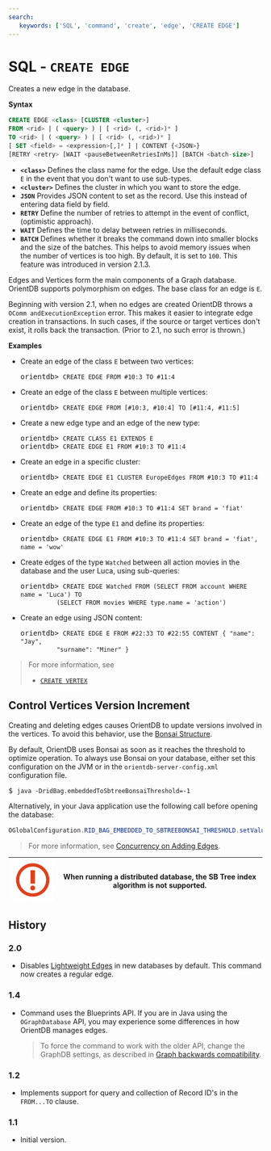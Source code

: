 ```yaml
---
search:
   keywords: ['SQL', 'command', 'create', 'edge', 'CREATE EDGE']
---
```


# SQL - `CREATE EDGE`

Creates a new edge in the database.

**Syntax**

```sql
CREATE EDGE <class> [CLUSTER <cluster>] 
FROM <rid> | ( <query> ) | [ <rid> (, <rid>)* ] 
TO <rid> | ( <query> ) | [ <rid> (, <rid>)* ] 
[ SET <field> = <expression>[,]* ] | CONTENT {<JSON>}
[RETRY <retry> [WAIT <pauseBetweenRetriesInMs]] [BATCH <batch-size>]
```

- **`<class>`** Defines the class name for the edge.  Use the default edge class `E` in the event that you don't want to use sub-types.
- **`<cluster>`** Defines the cluster in which you want to store the edge.
- **`JSON`** Provides JSON content to set as the record.  Use this instead of entering data field by field.
- **`RETRY`** Define the number of retries to attempt in the event of conflict, (optimistic approach).
- **`WAIT`** Defines the time to delay between retries in milliseconds.
- **`BATCH`** Defines whether it breaks the command down into smaller blocks and the size of the batches.  This helps to avoid memory issues when the number of vertices is too high.  By default, it is set to `100`.  This feature was introduced in version 2.1.3.

Edges and Vertices form the main components of a Graph database.  OrientDB supports polymorphism on edges.  The base class for an edge is `E`. 

Beginning with version 2.1, when no edges are created OrientDB throws a `OComm
andExecutionException` error.  This makes it easier to integrate edge creation in transactions.  In such cases, if the source or target vertices don't exist, it rolls back the transaction.  (Prior to 2.1, no such error is thrown.)


**Examples**

- Create an edge of the class `E` between two vertices:

  <pre>
  orientdb> <code class="lang-sql userinput">CREATE EDGE FROM #10:3 TO #11:4</code>
  </pre>

- Create an edge of the class `E` between multiple vertices:

  <pre>
  orientdb> <code class="lang-sql userinput">CREATE EDGE FROM [#10:3, #10:4] TO [#11:4, #11:5] </code>
  </pre>


- Create a new edge type and an edge of the new type:

  <pre>
  orientdb> <code class="lang-sql userinput">CREATE CLASS E1 EXTENDS E</code>
  orientdb> <code class="lang-sql userinput">CREATE EDGE E1 FROM #10:3 TO #11:4</code>
  </pre>

- Create an edge in a specific cluster:

  <pre>
  orientdb> <code class="lang-sql userinput">CREATE EDGE E1 CLUSTER EuropeEdges FROM #10:3 TO #11:4</code>
  </pre>

- Create an edge and define its properties:

  <pre>
  orientdb> <code class="lang-sql userinput">CREATE EDGE FROM #10:3 TO #11:4 SET brand = 'fiat'</code>
  </pre>

- Create an edge of the type `E1` and define its properties:
 
  <pre>
  orientdb> <code class="lang-sql userinput">CREATE EDGE E1 FROM #10:3 TO #11:4 SET brand = 'fiat', name = 'wow'</code>
  </pre>

- Create edges of the type `Watched` between all action movies in the database and the user Luca, using sub-queries:

  <pre>
  orientdb> <code class="lang-sql userinput">CREATE EDGE Watched FROM (SELECT FROM account WHERE name = 'Luca') TO 
            (SELECT FROM movies WHERE type.name = 'action')</code>
  </pre>

- Create an edge using JSON content:

  <pre>
  orientdb> <code class="lang-sql userinput">CREATE EDGE E FROM #22:33 TO #22:55 CONTENT</code> <code class='lang-json userinput'>{ "name": "Jay", 
            "surname": "Miner" }</code>
  </pre>



>For more information, see
>
>- [`CREATE VERTEX`](SQL-Create-Vertex.md)


## Control Vertices Version Increment

Creating and deleting edges causes OrientDB to update versions involved in the vertices.  To avoid this behavior, use the [Bonsai Structure](RidBag.md).

By default, OrientDB uses Bonsai as soon as it reaches the threshold to optimize operation.  To always use Bonsai on your database, either set this configuration on the JVM or in the `orientdb-server-config.xml` configuration file.

<pre>
$ <code class="userinput lang-sh">java -DridBag.embeddedToSbtreeBonsaiThreshold=-1</code>
</pre>

Alternatively, in your Java application use the following call before opening the database:

```java
OGlobalConfiguration.RID_BAG_EMBEDDED_TO_SBTREEBONSAI_THRESHOLD.setValue(-1);
```

>For more information, see [Concurrency on Adding Edges](Concurrency.md#concurrency-when-adding-edges).

| ![NOTE](images/warning.png) | When running a distributed database, the SB Tree index algorithm is not supported.|
|----|----|



## History

### 2.0

- Disables [Lightweight Edges](Lightweight-Edges.md) in new databases by default.  This command now creates a regular edge.

### 1.4

- Command uses the Blueprints API.  If you are in Java using the `OGraphDatabase` API, you may experience some differences in how OrientDB manages edges.

  >To force the command to work with the older API, change the GraphDB settings, as described in [Graph backwards compatibility](SQL-Alter-Database.md).

### 1.2

- Implements support for query and collection of Record ID's in the `FROM...TO` clause.

### 1.1

- Initial version.
